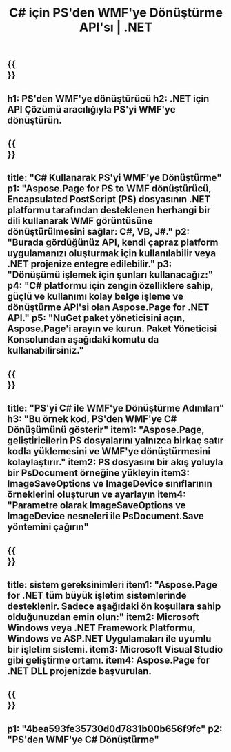 ﻿---
translation: true
template: /_templates/_conversion-child-net.md
title: C# için PS'den WMF'ye Dönüştürme API'sı | .NET
url: /net/conversion/ps-to-wmf/
description: PS'den WMF'ye C# dönüştürme için örnek kod. VB.NET, Asp.NET veya herhangi bir .NET tabanlı uygulama içinde toplu PS dosyalarının WMF'ye dönüştürülmesi için API örnek kodunu kullanın.
informat: PS
outformat: WMF
otherformats: XPS EPS
---

{{<section banner>}}
---
h1: PS'den WMF'ye dönüştürücü
h2: .NET için API Çözümü aracılığıyla PS'yi WMF'ye dönüştürün.
---

{{<section overview>}}
---
title: "C# Kullanarak PS'yi WMF'ye Dönüştürme"
p1: "Aspose.Page for PS to WMF dönüştürücü, Encapsulated PostScript (PS) dosyasının .NET platformu tarafından desteklenen herhangi bir dili kullanarak WMF görüntüsüne dönüştürülmesini sağlar: C#, VB, J#."
p2: "Burada gördüğünüz API, kendi çapraz platform uygulamanızı oluşturmak için kullanılabilir veya .NET projenize entegre edilebilir."
p3: "Dönüşümü işlemek için şunları kullanacağız:"
p4: "C# platformu için zengin özelliklere sahip, güçlü ve kullanımı kolay belge işleme ve dönüştürme API'si olan Aspose.Page for .NET API."
p5: "NuGet paket yöneticisini açın, Aspose.Page'i arayın ve kurun. Paket Yöneticisi Konsolundan aşağıdaki komutu da kullanabilirsiniz."
---

{{<section feature1>}}
---
title: "PS'yi C# ile WMF'ye Dönüştürme Adımları"
h3: "Bu örnek kod, PS'den WMF'ye C# Dönüşümünü gösterir"
item1: "Aspose.Page, geliştiricilerin PS dosyalarını yalnızca birkaç satır kodla yüklemesini ve WMF'ye dönüştürmesini kolaylaştırır."
item2: PS dosyasını bir akış yoluyla bir PsDocument örneğine yükleyin
item3: ImageSaveOptions ve ImageDevice sınıflarının örneklerini oluşturun ve ayarlayın
item4: "Parametre olarak ImageSaveOptions ve ImageDevice nesneleri ile PsDocument.Save yöntemini çağırın"
---

{{<section feature2>}}
---
title: sistem gereksinimleri
item1: "Aspose.Page for .NET tüm büyük işletim sistemlerinde desteklenir. Sadece aşağıdaki ön koşullara sahip olduğunuzdan emin olun:"
item2: Microsoft Windows veya .NET Framework Platformu, Windows ve ASP.NET Uygulamaları ile uyumlu bir işletim sistemi.
item3: Microsoft Visual Studio gibi geliştirme ortamı.
item4: Aspose.Page for .NET DLL projenizde başvurulan.
---

{{<section gist>}}
---
p1: "4bea593fe35730d0d7831b00b656f9fc"
p2: "PS'den WMF'ye C# Dönüştürme"
---


